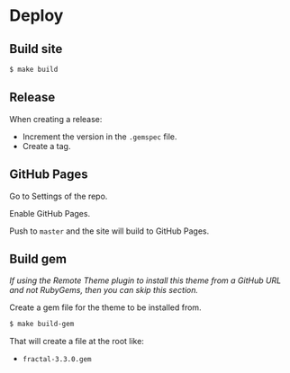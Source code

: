# Deploy


## Build site

```sh
$ make build
```


## Release

When creating a release:

- Increment the version in the `.gemspec` file.
- Create a tag.


## GitHub Pages

Go to Settings of the repo.

Enable GitHub Pages.

Push to `master` and the site will build to GitHub Pages.


## Build gem

_If using the Remote Theme plugin to install this theme from a GitHub URL and not RubyGems, then you can skip this section._

Create a gem file for the theme to be installed from.

```sh
$ make build-gem
```

That will create a file at the root like:

- `fractal-3.3.0.gem`
